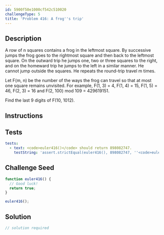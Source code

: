 ```yaml
---
id: 5900f50e1000cf542c510020
challengeType: 5
title: 'Problem 416: A frog''s trip'
---
```


## Description
<section id='description'>
A row of n squares contains a frog in the leftmost square. By successive jumps the frog goes to the rightmost square and then back to the leftmost square. On the outward trip he jumps one, two or three squares to the right, and on the homeward trip he jumps to the left in a similar manner. He cannot jump outside the squares. He repeats the round-trip travel m times.

Let F(m, n) be the number of the ways the frog can travel so that at most one square remains unvisited.
For example, F(1, 3) = 4, F(1, 4) = 15, F(1, 5) = 46, F(2, 3) = 16 and F(2, 100) mod 109 = 429619151.

Find the last 9 digits of F(10, 1012).
</section>

## Instructions
<section id='instructions'>

</section>

## Tests
<section id='tests'>

```yml
tests:
  - text: <code>euler416()</code> should return 898082747.
    testString: 'assert.strictEqual(euler416(), 898082747, ''<code>euler416()</code> should return 898082747.'');'

```

</section>

## Challenge Seed
<section id='challengeSeed'>

<div id='js-seed'>

```js
function euler416() {
  // Good luck!
  return true;
}

euler416();
```

</div>



</section>

## Solution
<section id='solution'>

```js
// solution required
```
</section>
